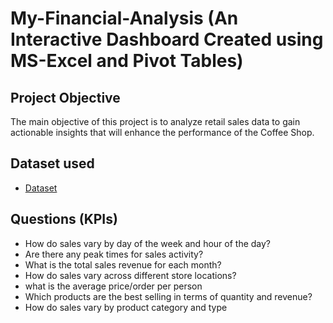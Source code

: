 # My-Financial-Analysis (An Interactive Dashboard Created using MS-Excel and Pivot Tables)
## Project Objective
The main objective of this project is to analyze retail sales data to gain actionable insights that will enhance the performance of the Coffee Shop.
## Dataset used
- <a href="https://github.com/Balakrishna-Jurollu/My-Financial-Analysis/blob/main/Finance%20Database.xlsx">Dataset</a>
## Questions (KPIs)
- How do sales vary by day of the week and hour of the day?
- Are there any peak times for sales activity?
- What is the total sales revenue for each month?
- How do sales vary across different store locations?
- what is the average price/order per person
- Which products are the best selling in terms of quantity and revenue?
- How do sales vary by product category and type

